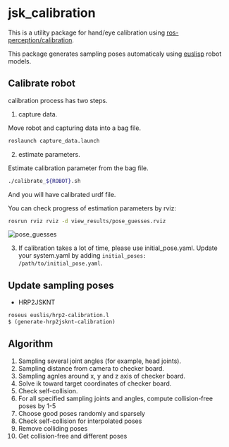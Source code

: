 # jsk_calibration

This is a utility package for hand/eye calibration using
[ros-perception/calibration](https://github.com/ros-perception/calibration).

This package generates sampling poses automaticaly using
[euslisp](https://github.com/euslisp/jskeus) robot models.

## Calibrate robot
calibration process has two steps.

1. capture data.

  Move robot and capturing data into a bag file.
  ```sh
  roslaunch capture_data.launch
  ```
2. estimate parameters.

  Estimate calibration parameter from the bag file.
  ```sh
  ./calibrate_${ROBOT}.sh
  ```

  And you will have calibrated urdf file.

  You can check progress of estimation parameters by rviz:
  ```sh
  rosrun rviz rviz -d view_results/pose_guesses.rviz
  ```
  ![pose_guesses](imaegs/pose_guesses.png)

3. If calibration takes a lot of time, please use initial_pose.yaml.
Update your system.yaml by adding `initial_poses: /path/to/initial_pose.yaml`.

## Update sampling poses
* HRP2JSKNT
```lisp
roseus euslis/hrp2-calibration.l
$ (generate-hrp2jsknt-calibration)
```

## Algorithm
1. Sampling several joint angles (for example, head joints).
2. Sampling distance from camera to checker board.
3. Sampling agnles around x, y and z axis of checker board.
4. Solve ik toward target coordinates of checker board.
5. Check self-collision.
6. For all specified sampling joints and angles, compute collision-free poses by 1-5
7. Choose good poses randomly and sparsely
8. Check self-collision for interpolated poses
9. Remove colliding poses
10. Get collision-free and different poses
